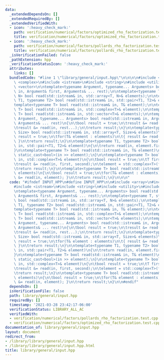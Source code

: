 ```yaml
---
data:
  _extendedDependsOn: []
  _extendedRequiredBy: []
  _extendedVerifiedWith:
  - icon: ':heavy_check_mark:'
    path: verification/numerical/factors/optimized_rho_factorization.test.cpp
    title: verification/numerical/factors/optimized_rho_factorization.test.cpp
  - icon: ':heavy_check_mark:'
    path: verification/numerical/factors/pollards_rho_factorization.test.cpp
    title: verification/numerical/factors/pollards_rho_factorization.test.cpp
  _isVerificationFailed: false
  _pathExtension: hpp
  _verificationStatusIcon: ':heavy_check_mark:'
  attributes:
    links: []
  bundledCode: "#line 1 \"library/general/input.hpp\"\n\n\n\n#include <array>\n#include\
    \ <complex>\n#include <istream>\n#include <string>\n#include <utility>\n#include\
    \ <vector>\n\ntemplate<typename Argument, typename... Arguments> bool read(std::istream&\
    \ in, Argument& first, Arguments& ... rest);\n\ntemplate<typename T, std::size_t\
    \ N> bool read(std::istream& in, std::array<T, N>& elements);\n\ntemplate<typename\
    \ T1, typename T2> bool read(std::istream& in, std::pair<T1, T2>& element);\n\n\
    template<typename T> bool read(std::istream& in, T& element);\n\ntemplate<typename\
    \ T> bool read(std::istream& in, std::complex<T>& element);\n\ntemplate<typename\
    \ T> bool read(std::istream& in, std::vector<T>& elements);\n\ntemplate<typename\
    \ Argument, typename... Arguments> bool read(std::istream& in, Argument& first,\
    \ Arguments& ... rest)\n{\n\tbool result = true;\n\tresult &= read(in, first);\n\
    \tresult &= read(in, rest...);\n\treturn result;\n}\n\ntemplate<typename T, std::size_t\
    \ Size> bool read(std::istream& in, std::array<T, Size>& elements)\n{\n\tbool\
    \ result = true;\n\tfor(T& element : elements)\n\t{ result &= read(in, element);\
    \ }\n\treturn result;\n}\n\ntemplate<typename T1, typename T2> bool read(std::istream&\
    \ in, std::pair<T1, T2>& element)\n{\n\treturn read(in, element.first, element.second);\n\
    }\n\ntemplate<typename T> bool read(std::istream& in, T& element)\n{\n\treturn\
    \ static_cast<bool>(in >> element);\n}\n\ntemplate<typename T> bool read(std::istream&\
    \ in, std::complex<T>& element)\n{\n\tbool result = true;\n\tT first, second;\n\
    \tresult &= read(in, first, second);\n\telement = std::complex<T>(first, second);\n\
    \treturn result;\n}\n\ntemplate<typename T> bool read(std::istream& in, std::vector<T>&\
    \ elements)\n{\n\tbool result = true;\n\tfor(T& element : elements)\n\t{ result\
    \ &= read(in, element); }\n\treturn result;\n}\n\n\n"
  code: "#ifndef INPUT_HPP\n#define INPUT_HPP\n\n#include <array>\n#include <complex>\n\
    #include <istream>\n#include <string>\n#include <utility>\n#include <vector>\n\
    \ntemplate<typename Argument, typename... Arguments> bool read(std::istream& in,\
    \ Argument& first, Arguments& ... rest);\n\ntemplate<typename T, std::size_t N>\
    \ bool read(std::istream& in, std::array<T, N>& elements);\n\ntemplate<typename\
    \ T1, typename T2> bool read(std::istream& in, std::pair<T1, T2>& element);\n\n\
    template<typename T> bool read(std::istream& in, T& element);\n\ntemplate<typename\
    \ T> bool read(std::istream& in, std::complex<T>& element);\n\ntemplate<typename\
    \ T> bool read(std::istream& in, std::vector<T>& elements);\n\ntemplate<typename\
    \ Argument, typename... Arguments> bool read(std::istream& in, Argument& first,\
    \ Arguments& ... rest)\n{\n\tbool result = true;\n\tresult &= read(in, first);\n\
    \tresult &= read(in, rest...);\n\treturn result;\n}\n\ntemplate<typename T, std::size_t\
    \ Size> bool read(std::istream& in, std::array<T, Size>& elements)\n{\n\tbool\
    \ result = true;\n\tfor(T& element : elements)\n\t{ result &= read(in, element);\
    \ }\n\treturn result;\n}\n\ntemplate<typename T1, typename T2> bool read(std::istream&\
    \ in, std::pair<T1, T2>& element)\n{\n\treturn read(in, element.first, element.second);\n\
    }\n\ntemplate<typename T> bool read(std::istream& in, T& element)\n{\n\treturn\
    \ static_cast<bool>(in >> element);\n}\n\ntemplate<typename T> bool read(std::istream&\
    \ in, std::complex<T>& element)\n{\n\tbool result = true;\n\tT first, second;\n\
    \tresult &= read(in, first, second);\n\telement = std::complex<T>(first, second);\n\
    \treturn result;\n}\n\ntemplate<typename T> bool read(std::istream& in, std::vector<T>&\
    \ elements)\n{\n\tbool result = true;\n\tfor(T& element : elements)\n\t{ result\
    \ &= read(in, element); }\n\treturn result;\n}\n\n#endif"
  dependsOn: []
  isVerificationFile: false
  path: library/general/input.hpp
  requiredBy: []
  timestamp: '2021-03-28 23:42:17-06:00'
  verificationStatus: LIBRARY_ALL_AC
  verifiedWith:
  - verification/numerical/factors/pollards_rho_factorization.test.cpp
  - verification/numerical/factors/optimized_rho_factorization.test.cpp
documentation_of: library/general/input.hpp
layout: document
redirect_from:
- /library/library/general/input.hpp
- /library/library/general/input.hpp.html
title: library/general/input.hpp
---
```

